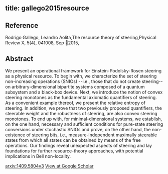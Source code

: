 title: gallego2015resource
---


## Reference

Rodrigo Gallego, Leandro Aolita,The resource theory of steering,Physical Review X, 5(4), 041008, Sep 2015,

## Abstract 
  We present an operational framework for Einstein-Podolsky-Rosen steering as a
physical resource. To begin with, we characterize the set of steering
non-increasing operations (SNIOs) --i.e., those that do not create steering--
on arbitrary-dimensional bipartite systems composed of a quantum subsystem and
a black-box device. Next, we introduce the notion of convex steering monotones
as the fundamental axiomatic quantifiers of steering. As a convenient example
thereof, we present the relative entropy of steering. In addition, we prove
that two previously proposed quantifiers, the steerable weight and the
robustness of steering, are also convex steering monotones. To end up with, for
minimal-dimensional systems, we establish, on the one hand, necessary and
sufficient conditions for pure-state steering conversions under stochastic
SNIOs and prove, on the other hand, the non-existence of steering bits, i.e.,
measure-independent maximally steerable states from which all states can be
obtained by means of the free operations. Our findings reveal unexpected
aspects of steering and lay foundations for further resource-theory approaches,
with potential implications in Bell non-locality.

    

[arxiv:1409.5804v3](https://arxiv.org/abs/1409.5804v3)
[View at Google Scholar](https://scholar.google.com/scholar_lookup?arxiv_id=1409.5804)
